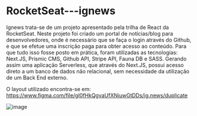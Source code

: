 # RocketSeat---ignews

Ignews trata-se de um projeto apresentado pela trilha de React da RocketSeat. Neste projeto foi criado um portal de notícias/blog para desenvolvedores, onde é necessário que se faça o login através do Github, e que se efetue uma inscrição paga para obter acesso ao conteúdo. Para que tudo isso fosse posto em prática, foram utilizadas as tecnologias: Next.JS, Prismic CMS, Github API, Stripe API, Fauna DB e SASS. Gerando assim uma aplicação Serverless, que através do Next.JS, possui acesso direto a um banco de dados não relacional, sem necessidade da utilização de um Back End externo.

O layout utilizado encontra-se em: https://www.figma.com/file/gl0fHkQgvaUfXNjuwGtDDs/ig.news/duplicate

![image](https://user-images.githubusercontent.com/92732240/177155362-67223cb0-4155-4fc3-9983-e9f82fc96734.png)
